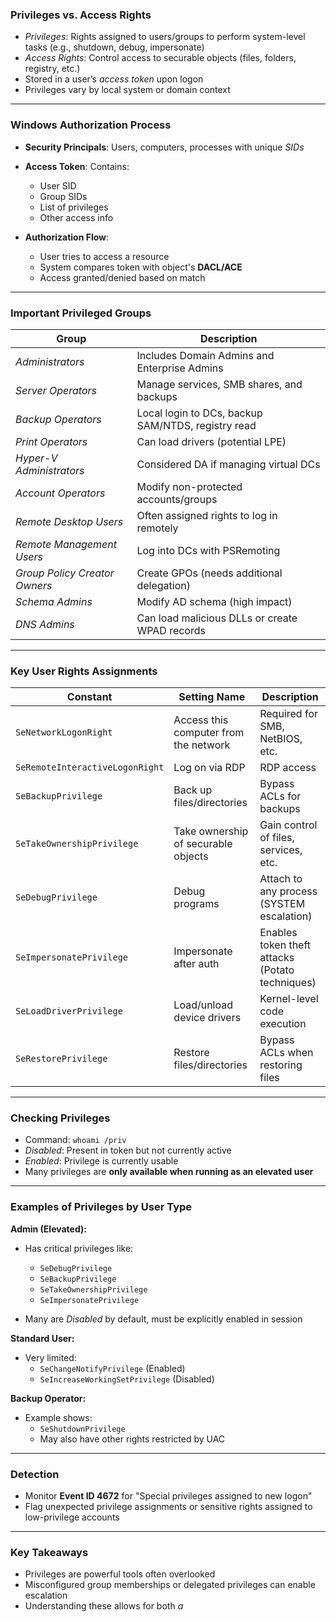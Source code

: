 
### **Privileges vs. Access Rights**

- _Privileges_: Rights assigned to users/groups to perform system-level tasks (e.g., shutdown, debug, impersonate)
- _Access Rights_: Control access to securable objects (files, folders, registry, etc.)
- Stored in a user’s _access token_ upon logon
- Privileges vary by local system or domain context

---

### **Windows Authorization Process**

- **Security Principals**: Users, computers, processes with unique _SIDs_
- **Access Token**: Contains:
    - User SID
    - Group SIDs
    - List of privileges
    - Other access info

- **Authorization Flow**:
    - User tries to access a resource
    - System compares token with object's **DACL/ACE**
    - Access granted/denied based on match


---

### **Important Privileged Groups**

|Group|Description|
|---|---|
|_Administrators_|Includes Domain Admins and Enterprise Admins|
|_Server Operators_|Manage services, SMB shares, and backups|
|_Backup Operators_|Local login to DCs, backup SAM/NTDS, registry read|
|_Print Operators_|Can load drivers (potential LPE)|
|_Hyper-V Administrators_|Considered DA if managing virtual DCs|
|_Account Operators_|Modify non-protected accounts/groups|
|_Remote Desktop Users_|Often assigned rights to log in remotely|
|_Remote Management Users_|Log into DCs with PSRemoting|
|_Group Policy Creator Owners_|Create GPOs (needs additional delegation)|
|_Schema Admins_|Modify AD schema (high impact)|
|_DNS Admins_|Can load malicious DLLs or create WPAD records|

---

### **Key User Rights Assignments**
|Constant|Setting Name|Description|
|---|---|---|
|`SeNetworkLogonRight`|Access this computer from the network|Required for SMB, NetBIOS, etc.|
|`SeRemoteInteractiveLogonRight`|Log on via RDP|RDP access|
|`SeBackupPrivilege`|Back up files/directories|Bypass ACLs for backups|
|`SeTakeOwnershipPrivilege`|Take ownership of securable objects|Gain control of files, services, etc.|
|`SeDebugPrivilege`|Debug programs|Attach to any process (SYSTEM escalation)|
|`SeImpersonatePrivilege`|Impersonate after auth|Enables token theft attacks (Potato techniques)|
|`SeLoadDriverPrivilege`|Load/unload device drivers|Kernel-level code execution|
|`SeRestorePrivilege`|Restore files/directories|Bypass ACLs when restoring files|

---

### **Checking Privileges**

- Command: `whoami /priv`
- _Disabled_: Present in token but not currently active
- _Enabled_: Privilege is currently usable
- Many privileges are **only available when running as an elevated user**

---

### **Examples of Privileges by User Type**

**Admin (Elevated):**

- Has critical privileges like:
    - `SeDebugPrivilege`
    - `SeBackupPrivilege`
    - `SeTakeOwnershipPrivilege`
    - `SeImpersonatePrivilege`

- Many are _Disabled_ by default, must be explicitly enabled in session

**Standard User:**
- Very limited:
    - `SeChangeNotifyPrivilege` (Enabled)
    - `SeIncreaseWorkingSetPrivilege` (Disabled)

**Backup Operator:**

- Example shows:
    - `SeShutdownPrivilege`
    - May also have other rights restricted by UAC

---

### **Detection**

- Monitor **Event ID 4672** for "Special privileges assigned to new logon"
- Flag unexpected privilege assignments or sensitive rights assigned to low-privilege accounts

---

### **Key Takeaways**

- Privileges are powerful tools often overlooked
- Misconfigured group memberships or delegated privileges can enable escalation
- Understanding these allows for both _a_